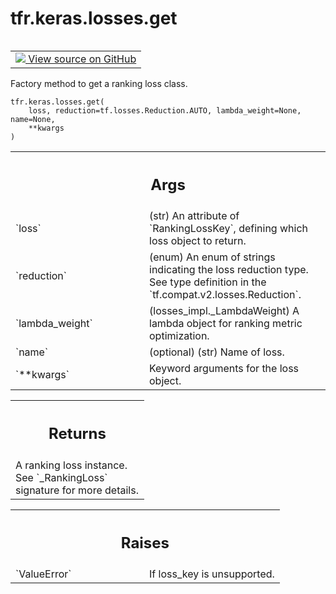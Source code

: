 <div itemscope itemtype="http://developers.google.com/ReferenceObject">
<meta itemprop="name" content="tfr.keras.losses.get" />
<meta itemprop="path" content="Stable" />
</div>

# tfr.keras.losses.get

<!-- Insert buttons and diff -->

<table class="tfo-notebook-buttons tfo-api" align="left">

<td>
  <a target="_blank" href="https://github.com/tensorflow/ranking/tree/master/tensorflow_ranking/python/keras/losses.py">
    <img src="https://www.tensorflow.org/images/GitHub-Mark-32px.png" />
    View source on GitHub
  </a>
</td>
</table>

Factory method to get a ranking loss class.

<pre class="devsite-click-to-copy prettyprint lang-py tfo-signature-link">
<code>tfr.keras.losses.get(
    loss, reduction=tf.losses.Reduction.AUTO, lambda_weight=None, name=None,
    **kwargs
)
</code></pre>

<!-- Placeholder for "Used in" -->

<!-- Tabular view -->
 <table class="responsive fixed orange">
<colgroup><col width="214px"><col></colgroup>
<tr><th colspan="2"><h2 class="add-link">Args</h2></th></tr>

<tr>
<td>
`loss`
</td>
<td>
(str) An attribute of `RankingLossKey`, defining which loss object to
return.
</td>
</tr><tr>
<td>
`reduction`
</td>
<td>
(enum)  An enum of strings indicating the loss reduction type.
See type definition in the `tf.compat.v2.losses.Reduction`.
</td>
</tr><tr>
<td>
`lambda_weight`
</td>
<td>
(losses_impl._LambdaWeight) A lambda object for ranking
metric optimization.
</td>
</tr><tr>
<td>
`name`
</td>
<td>
(optional) (str) Name of loss.
</td>
</tr><tr>
<td>
`**kwargs`
</td>
<td>
Keyword arguments for the loss object.
</td>
</tr>
</table>

<!-- Tabular view -->
 <table class="responsive fixed orange">
<colgroup><col width="214px"><col></colgroup>
<tr><th colspan="2"><h2 class="add-link">Returns</h2></th></tr>
<tr class="alt">
<td colspan="2">
A ranking loss instance. See `_RankingLoss` signature for more details.
</td>
</tr>

</table>

<!-- Tabular view -->
 <table class="responsive fixed orange">
<colgroup><col width="214px"><col></colgroup>
<tr><th colspan="2"><h2 class="add-link">Raises</h2></th></tr>

<tr>
<td>
`ValueError`
</td>
<td>
If loss_key is unsupported.
</td>
</tr>
</table>
